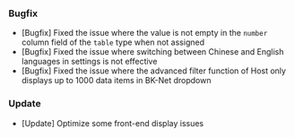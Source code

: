 ### Bugfix

- [Bugfix] Fixed the issue where the value is not empty in the `number` column field of the `table` type when not assigned
- [Bugfix] Fixed the issue where switching between Chinese and English languages in settings is not effective
- [Bugfix] Fixed the issue where the advanced filter function of Host only displays up to 1000 data items in BK-Net dropdown

### Update

- [Update] Optimize some front-end display issues

